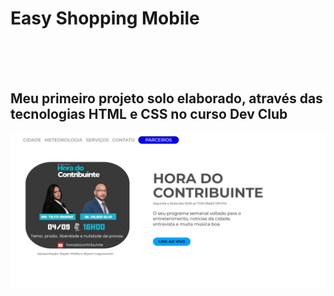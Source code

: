 <h1> Easy Shopping Mobile </h1>
<br>
<br>
<br>
<h2>Meu primeiro projeto solo elaborado, através das tecnologias HTML e CSS no curso Dev Club</h2>

<img src= "https://github.com/luizzvianna/o-contribuinte/blob/master/img/convidados.jpg?raw=true" >
